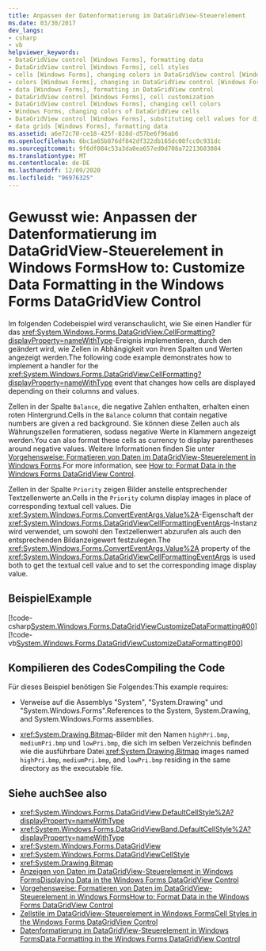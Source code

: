 ```yaml
---
title: Anpassen der Datenformatierung im DataGridView-Steuerelement
ms.date: 03/30/2017
dev_langs:
- csharp
- vb
helpviewer_keywords:
- DataGridView control [Windows Forms], formatting data
- DataGridView control [Windows Forms], cell styles
- cells [Windows Forms], changing colors in DataGridView control [Windows Forms]
- colors [Windows Forms], changing in DataGridView control [Windows Forms]
- data [Windows Forms], formatting in DataGridView control
- DataGridView control [Windows Forms], cell customization
- DataGridView control [Windows Forms], changing cell colors
- Windows Forms, changing colors of DataGridView cells
- DataGridView control [Windows Forms], substituting cell values for display
- data grids [Windows Forms], formatting data
ms.assetid: a6e72c70-ce18-425f-828d-d57be6f96ab6
ms.openlocfilehash: 6bc1a65b876df842df322db165dc08fcc0c931dc
ms.sourcegitcommit: 9f6df084c53a3da0ea657ed0d708a72213683084
ms.translationtype: MT
ms.contentlocale: de-DE
ms.lasthandoff: 12/09/2020
ms.locfileid: "96976325"
---
```

# <a name="how-to-customize-data-formatting-in-the-windows-forms-datagridview-control"></a><span data-ttu-id="10fa6-102">Gewusst wie: Anpassen der Datenformatierung im DataGridView-Steuerelement in Windows Forms</span><span class="sxs-lookup"><span data-stu-id="10fa6-102">How to: Customize Data Formatting in the Windows Forms DataGridView Control</span></span>
<span data-ttu-id="10fa6-103">Im folgenden Codebeispiel wird veranschaulicht, wie Sie einen Handler für das <xref:System.Windows.Forms.DataGridView.CellFormatting?displayProperty=nameWithType>-Ereignis implementieren, durch den geändert wird, wie Zellen in Abhängigkeit von ihren Spalten und Werten angezeigt werden.</span><span class="sxs-lookup"><span data-stu-id="10fa6-103">The following code example demonstrates how to implement a handler for the <xref:System.Windows.Forms.DataGridView.CellFormatting?displayProperty=nameWithType> event that changes how cells are displayed depending on their columns and values.</span></span>  
  
 <span data-ttu-id="10fa6-104">Zellen in der Spalte `Balance`, die negative Zahlen enthalten, erhalten einen roten Hintergrund.</span><span class="sxs-lookup"><span data-stu-id="10fa6-104">Cells in the `Balance` column that contain negative numbers are given a red background.</span></span> <span data-ttu-id="10fa6-105">Sie können diese Zellen auch als Währungszellen formatieren, sodass negative Werte in Klammern angezeigt werden.</span><span class="sxs-lookup"><span data-stu-id="10fa6-105">You can also format these cells as currency to display parentheses around negative values.</span></span> <span data-ttu-id="10fa6-106">Weitere Informationen finden Sie unter [Vorgehensweise: Formatieren von Daten im DataGridView-Steuerelement in Windows Forms](how-to-format-data-in-the-windows-forms-datagridview-control.md).</span><span class="sxs-lookup"><span data-stu-id="10fa6-106">For more information, see [How to: Format Data in the Windows Forms DataGridView Control](how-to-format-data-in-the-windows-forms-datagridview-control.md).</span></span>  
  
 <span data-ttu-id="10fa6-107">Zellen in der Spalte `Priority` zeigen Bilder anstelle entsprechender Textzellenwerte an.</span><span class="sxs-lookup"><span data-stu-id="10fa6-107">Cells in the `Priority` column display images in place of corresponding textual cell values.</span></span> <span data-ttu-id="10fa6-108">Die <xref:System.Windows.Forms.ConvertEventArgs.Value%2A>-Eigenschaft der <xref:System.Windows.Forms.DataGridViewCellFormattingEventArgs>-Instanz wird verwendet, um sowohl den Textzellenwert abzurufen als auch den entsprechenden Bildanzeigewert festzulegen.</span><span class="sxs-lookup"><span data-stu-id="10fa6-108">The <xref:System.Windows.Forms.ConvertEventArgs.Value%2A> property of the <xref:System.Windows.Forms.DataGridViewCellFormattingEventArgs> is used both to get the textual cell value and to set the corresponding image display value.</span></span>  
  
## <a name="example"></a><span data-ttu-id="10fa6-109">Beispiel</span><span class="sxs-lookup"><span data-stu-id="10fa6-109">Example</span></span>  
 [!code-csharp[System.Windows.Forms.DataGridViewCustomizeDataFormatting#00](~/samples/snippets/csharp/VS_Snippets_Winforms/System.Windows.Forms.DataGridViewCustomizeDataFormatting/cs/customFormatting.cs#00)]
 [!code-vb[System.Windows.Forms.DataGridViewCustomizeDataFormatting#00](~/samples/snippets/visualbasic/VS_Snippets_Winforms/System.Windows.Forms.DataGridViewCustomizeDataFormatting/vb/customFormatting.vb#00)]  
  
## <a name="compiling-the-code"></a><span data-ttu-id="10fa6-110">Kompilieren des Codes</span><span class="sxs-lookup"><span data-stu-id="10fa6-110">Compiling the Code</span></span>  
 <span data-ttu-id="10fa6-111">Für dieses Beispiel benötigen Sie Folgendes:</span><span class="sxs-lookup"><span data-stu-id="10fa6-111">This example requires:</span></span>  
  
- <span data-ttu-id="10fa6-112">Verweise auf die Assemblys "System", "System.Drawing" und "System.Windows.Forms".</span><span class="sxs-lookup"><span data-stu-id="10fa6-112">References to the System, System.Drawing, and System.Windows.Forms assemblies.</span></span>  
  
- <span data-ttu-id="10fa6-113"><xref:System.Drawing.Bitmap>-Bilder mit den Namen `highPri.bmp`, `mediumPri.bmp` und `lowPri.bmp`, die sich im selben Verzeichnis befinden wie die ausführbare Datei.</span><span class="sxs-lookup"><span data-stu-id="10fa6-113"><xref:System.Drawing.Bitmap> images named `highPri.bmp`, `mediumPri.bmp`, and `lowPri.bmp` residing in the same directory as the executable file.</span></span>  
  
## <a name="see-also"></a><span data-ttu-id="10fa6-114">Siehe auch</span><span class="sxs-lookup"><span data-stu-id="10fa6-114">See also</span></span>

- <xref:System.Windows.Forms.DataGridView.DefaultCellStyle%2A?displayProperty=nameWithType>
- <xref:System.Windows.Forms.DataGridViewBand.DefaultCellStyle%2A?displayProperty=nameWithType>
- <xref:System.Windows.Forms.DataGridView>
- <xref:System.Windows.Forms.DataGridViewCellStyle>
- <xref:System.Drawing.Bitmap>
- [<span data-ttu-id="10fa6-115">Anzeigen von Daten im DataGridView-Steuerelement in Windows Forms</span><span class="sxs-lookup"><span data-stu-id="10fa6-115">Displaying Data in the Windows Forms DataGridView Control</span></span>](displaying-data-in-the-windows-forms-datagridview-control.md)
- [<span data-ttu-id="10fa6-116">Vorgehensweise: Formatieren von Daten im DataGridView-Steuerelement in Windows Forms</span><span class="sxs-lookup"><span data-stu-id="10fa6-116">How to: Format Data in the Windows Forms DataGridView Control</span></span>](how-to-format-data-in-the-windows-forms-datagridview-control.md)
- [<span data-ttu-id="10fa6-117">Zellstile im DataGridView-Steuerelement in Windows Forms</span><span class="sxs-lookup"><span data-stu-id="10fa6-117">Cell Styles in the Windows Forms DataGridView Control</span></span>](cell-styles-in-the-windows-forms-datagridview-control.md)
- [<span data-ttu-id="10fa6-118">Datenformatierung im DataGridView-Steuerelement in Windows Forms</span><span class="sxs-lookup"><span data-stu-id="10fa6-118">Data Formatting in the Windows Forms DataGridView Control</span></span>](data-formatting-in-the-windows-forms-datagridview-control.md)
